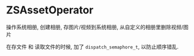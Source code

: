 # ZSAssetOperator
操作系统相册, 创建相册, 存图片/视频到系统相册, 从自定义的相册里删除视频/图片

在存文件 和 读取文件的时候, 加了 ```dispatch_semaphore_t```, 以防止顺序错乱.
